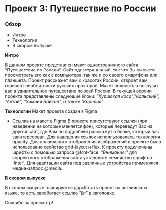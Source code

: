 # Проект 3: Путешествие по России

### Обзор
* Интро
* Технологии
* В скором выпуске

**Интро**

В данном проекте представлен макет одностраничного сайта "Путешествие по России". Сайт одностраничный, так что Вы сможете просмотреть его как с компьютера, так же и со своего смартфона или планшета. Проект расскажет вам о красотах России, откроет вам горизонт необъятности русских просторов. Макет полностью погрузит вас в удивительное путешествие по всей России. В текущей версии проекта представлены следующие блоки: _"Куршская коса","Кольский", "Алтай", "Зимний Байкал", а также "Карелия"_.

**Технологии**
Макет проекта создан в Figma
* [Ссылка на макет в Figma](https://www.figma.com/file/OyRWEjU6wBwRe1hapzQoLx/Sprint-3%3A-Russia-%2F-desktop-%2B-mobile?node-id=28503%3A0)
В проекте присутствуют ссылки (при наведении на которые меняется фон), которые переведут Вас на другой сайт, где Вам по подробней расскажут о блоке, который вас заинтересовал. Для наведения ссылок исполльзовалась технология opacity.
Для правильного отображения изображений в проекте было использовано свойство grid-layout и flex.
К проекту подключены шрифты с помощью запроса @font-face. _"Внимание:"_ для корректного отображения сайта установите семейство шрифтов 'Inter'.
Для адаптации сайта под различные устройства применялся медиа-запрос @media.

**В скором выпуске**

В скором выпуске планируется доработать проект на английском языке, то есть заработает ссылка _"En"_ в заголовке.

Спасибо за просмотр!
